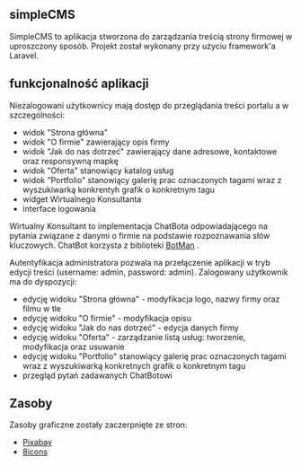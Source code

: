 ## simpleCMS

SimpleCMS to aplikacja stworzona do zarządzania treścią strony firmowej w uproszczony sposób. Projekt został wykonany przy użyciu framework'a Laravel. 

## funkcjonalność aplikacji
Niezalogowani użytkownicy mają dostęp do przeglądania treści portalu a w szczególności:
- widok "Strona główna"
- widok "O firmie" zawierający opis firmy
- widok "Jak do nas dotrzeć" zawierający dane adresowe, kontaktowe oraz responsywną mapkę
- widok "Oferta" stanowiący katalog usług
- widok "Portfolio" stanowiący galerię prac oznaczonych tagami wraz z wyszukiwarką konkrentyh grafik o konkretnym tagu
- widget Wirtualnego Konsultanta
- interface logowania

Wirtualny Konsultant to implementacja ChatBota odpowiadającego na pytania związane z danymi o firmie na podstawie rozpoznawania słów kluczowych. ChatBot korzysta z biblioteki <a href="https://botman.io/">BotMan</a> .

Autentyfikacja administratora pozwala na przełączenie aplikacji w tryb edycji treści (username: admin, password: admin). Zalogowany użytkownik ma do dyspozycji:
- edycję widoku "Strona główna" - modyfikacja logo, nazwy firmy oraz filmu w tle
- edycję widoku "O firmie" - modyfikacja opisu
- edycję widoku "Jak do nas dotrzeć" - edycja danych firmy 
- edycję widoku "Oferta" - zarządzanie listą usług: tworzenie, modyfikacja oraz usuwanie
- edycję widoku "Portfolio" stanowiący galerię prac oznaczonych tagami wraz z wyszukiwarką konkretnych grafik o konkretnym tagu
- przegląd pytań zadawanych ChatBotowi

## Zasoby
Zasoby graficzne zostały zaczerpnięte ze stron:
- <a href="https://pixabay.com/">Pixabay</a>
- <a href="https://icons8.com/">8icons</a>

